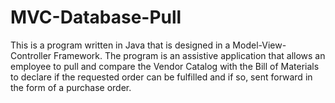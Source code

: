 # MVC-Database-Pull
This is a program written in Java that is designed in a Model-View-Controller Framework.
The program is an assistive application that allows an employee to pull and compare the Vendor Catalog with the Bill of Materials to declare if the requested order can be fulfilled and if so, sent forward in the form of a purchase order.
